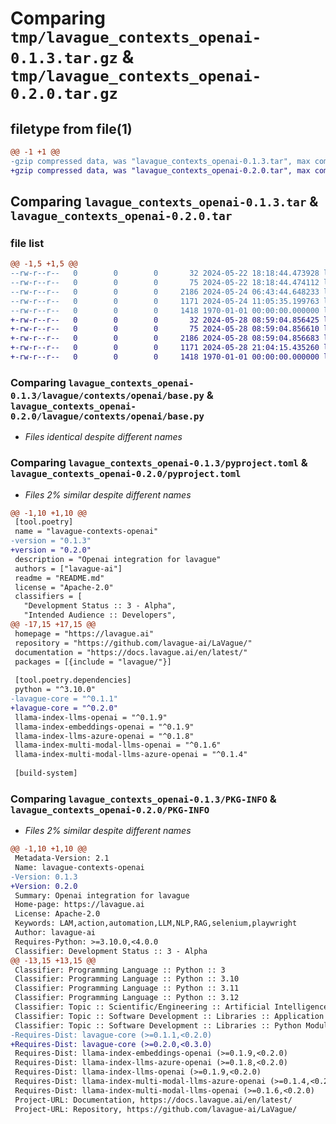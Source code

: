# Comparing `tmp/lavague_contexts_openai-0.1.3.tar.gz` & `tmp/lavague_contexts_openai-0.2.0.tar.gz`

## filetype from file(1)

```diff
@@ -1 +1 @@
-gzip compressed data, was "lavague_contexts_openai-0.1.3.tar", max compression
+gzip compressed data, was "lavague_contexts_openai-0.2.0.tar", max compression
```

## Comparing `lavague_contexts_openai-0.1.3.tar` & `lavague_contexts_openai-0.2.0.tar`

### file list

```diff
@@ -1,5 +1,5 @@
--rw-r--r--   0        0        0       32 2024-05-22 18:18:44.473928 lavague_contexts_openai-0.1.3/README.md
--rw-r--r--   0        0        0       75 2024-05-22 18:18:44.474112 lavague_contexts_openai-0.1.3/lavague/contexts/openai/__init__.py
--rw-r--r--   0        0        0     2186 2024-05-24 06:43:44.648233 lavague_contexts_openai-0.1.3/lavague/contexts/openai/base.py
--rw-r--r--   0        0        0     1171 2024-05-24 11:05:35.199763 lavague_contexts_openai-0.1.3/pyproject.toml
--rw-r--r--   0        0        0     1418 1970-01-01 00:00:00.000000 lavague_contexts_openai-0.1.3/PKG-INFO
+-rw-r--r--   0        0        0       32 2024-05-28 08:59:04.856425 lavague_contexts_openai-0.2.0/README.md
+-rw-r--r--   0        0        0       75 2024-05-28 08:59:04.856610 lavague_contexts_openai-0.2.0/lavague/contexts/openai/__init__.py
+-rw-r--r--   0        0        0     2186 2024-05-28 08:59:04.856683 lavague_contexts_openai-0.2.0/lavague/contexts/openai/base.py
+-rw-r--r--   0        0        0     1171 2024-05-28 21:04:15.435260 lavague_contexts_openai-0.2.0/pyproject.toml
+-rw-r--r--   0        0        0     1418 1970-01-01 00:00:00.000000 lavague_contexts_openai-0.2.0/PKG-INFO
```

### Comparing `lavague_contexts_openai-0.1.3/lavague/contexts/openai/base.py` & `lavague_contexts_openai-0.2.0/lavague/contexts/openai/base.py`

 * *Files identical despite different names*

### Comparing `lavague_contexts_openai-0.1.3/pyproject.toml` & `lavague_contexts_openai-0.2.0/pyproject.toml`

 * *Files 2% similar despite different names*

```diff
@@ -1,10 +1,10 @@
 [tool.poetry]
 name = "lavague-contexts-openai"
-version = "0.1.3"
+version = "0.2.0"
 description = "Openai integration for lavague"
 authors = ["lavague-ai"]
 readme = "README.md"
 license = "Apache-2.0"
 classifiers = [
   "Development Status :: 3 - Alpha",
   "Intended Audience :: Developers",
@@ -17,15 +17,15 @@
 homepage = "https://lavague.ai"
 repository = "https://github.com/lavague-ai/LaVague/"
 documentation = "https://docs.lavague.ai/en/latest/"
 packages = [{include = "lavague/"}]
 
 [tool.poetry.dependencies]
 python = "^3.10.0"
-lavague-core = "^0.1.1"
+lavague-core = "^0.2.0"
 llama-index-llms-openai = "^0.1.9"
 llama-index-embeddings-openai = "^0.1.9"
 llama-index-llms-azure-openai = "^0.1.8"
 llama-index-multi-modal-llms-openai = "^0.1.6"
 llama-index-multi-modal-llms-azure-openai = "^0.1.4"
 
 [build-system]
```

### Comparing `lavague_contexts_openai-0.1.3/PKG-INFO` & `lavague_contexts_openai-0.2.0/PKG-INFO`

 * *Files 2% similar despite different names*

```diff
@@ -1,10 +1,10 @@
 Metadata-Version: 2.1
 Name: lavague-contexts-openai
-Version: 0.1.3
+Version: 0.2.0
 Summary: Openai integration for lavague
 Home-page: https://lavague.ai
 License: Apache-2.0
 Keywords: LAM,action,automation,LLM,NLP,RAG,selenium,playwright
 Author: lavague-ai
 Requires-Python: >=3.10.0,<4.0.0
 Classifier: Development Status :: 3 - Alpha
@@ -13,15 +13,15 @@
 Classifier: Programming Language :: Python :: 3
 Classifier: Programming Language :: Python :: 3.10
 Classifier: Programming Language :: Python :: 3.11
 Classifier: Programming Language :: Python :: 3.12
 Classifier: Topic :: Scientific/Engineering :: Artificial Intelligence
 Classifier: Topic :: Software Development :: Libraries :: Application Frameworks
 Classifier: Topic :: Software Development :: Libraries :: Python Modules
-Requires-Dist: lavague-core (>=0.1.1,<0.2.0)
+Requires-Dist: lavague-core (>=0.2.0,<0.3.0)
 Requires-Dist: llama-index-embeddings-openai (>=0.1.9,<0.2.0)
 Requires-Dist: llama-index-llms-azure-openai (>=0.1.8,<0.2.0)
 Requires-Dist: llama-index-llms-openai (>=0.1.9,<0.2.0)
 Requires-Dist: llama-index-multi-modal-llms-azure-openai (>=0.1.4,<0.2.0)
 Requires-Dist: llama-index-multi-modal-llms-openai (>=0.1.6,<0.2.0)
 Project-URL: Documentation, https://docs.lavague.ai/en/latest/
 Project-URL: Repository, https://github.com/lavague-ai/LaVague/
```


